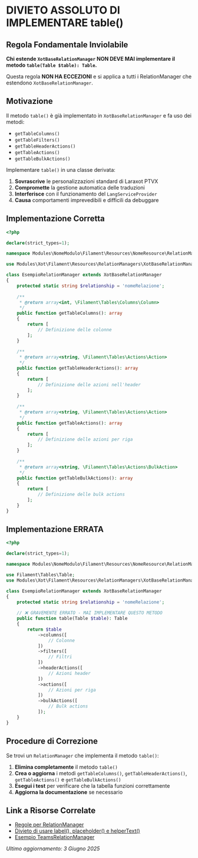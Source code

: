 # DIVIETO ASSOLUTO DI IMPLEMENTARE table()

## Regola Fondamentale Inviolabile

**Chi estende `XotBaseRelationManager` NON DEVE MAI implementare il metodo `table(Table $table): Table`.**

Questa regola **NON HA ECCEZIONI** e si applica a tutti i RelationManager che estendono `XotBaseRelationManager`.

## Motivazione

Il metodo `table()` è già implementato in `XotBaseRelationManager` e fa uso dei metodi:
- `getTableColumns()`
- `getTableFilters()`
- `getTableHeaderActions()`
- `getTableActions()`
- `getTableBulkActions()`

Implementare `table()` in una classe derivata:
1. **Sovrascrive** le personalizzazioni standard di Laraxot PTVX
2. **Compromette** la gestione automatica delle traduzioni
3. **Interferisce** con il funzionamento del `LangServiceProvider`
4. **Causa** comportamenti imprevedibili e difficili da debuggare

## Implementazione Corretta

```php
<?php

declare(strict_types=1);

namespace Modules\NomeModulo\Filament\Resources\NomeResource\RelationManagers;

use Modules\Xot\Filament\Resources\RelationManagers\XotBaseRelationManager;

class EsempioRelationManager extends XotBaseRelationManager
{
    protected static string $relationship = 'nomeRelazione';
    
    /**
     * @return array<int, \Filament\Tables\Columns\Column>
     */
    public function getTableColumns(): array
    {
        return [
            // Definizione delle colonne
        ];
    }
    
    /**
     * @return array<string, \Filament\Tables\Actions\Action>
     */
    public function getTableHeaderActions(): array
    {
        return [
            // Definizione delle azioni nell'header
        ];
    }
    
    /**
     * @return array<string, \Filament\Tables\Actions\Action>
     */
    public function getTableActions(): array
    {
        return [
            // Definizione delle azioni per riga
        ];
    }
    
    /**
     * @return array<string, \Filament\Tables\Actions\BulkAction>
     */
    public function getTableBulkActions(): array
    {
        return [
            // Definizione delle bulk actions
        ];
    }
}
```

## Implementazione ERRATA

```php
<?php

declare(strict_types=1);

namespace Modules\NomeModulo\Filament\Resources\NomeResource\RelationManagers;

use Filament\Tables\Table;
use Modules\Xot\Filament\Resources\RelationManagers\XotBaseRelationManager;

class EsempioRelationManager extends XotBaseRelationManager
{
    protected static string $relationship = 'nomeRelazione';
    
    // ❌ GRAVEMENTE ERRATO - MAI IMPLEMENTARE QUESTO METODO
    public function table(Table $table): Table
    {
        return $table
            ->columns([
                // Colonne
            ])
            ->filters([
                // Filtri
            ])
            ->headerActions([
                // Azioni header
            ])
            ->actions([
                // Azioni per riga
            ])
            ->bulkActions([
                // Bulk actions
            ]);
    }
}
```

## Procedure di Correzione

Se trovi un `RelationManager` che implementa il metodo `table()`:

1. **Elimina completamente** il metodo `table()`
2. **Crea o aggiorna** i metodi `getTableColumns()`, `getTableHeaderActions()`, `getTableActions()` e `getTableBulkActions()`
3. **Esegui i test** per verificare che la tabella funzioni correttamente
4. **Aggiorna la documentazione** se necessario

## Link a Risorse Correlate

- [Regole per RelationManager](/docs/filament/relation_managers.md)
- [Divieto di usare label(), placeholder() e helperText()](/laravel/Modules/Xot/docs/filament/no_labels.md)
- [Esempio TeamsRelationManager](/laravel/Modules/User/docs/filament/teams_relation_manager.md)

*Ultimo aggiornamento: 3 Giugno 2025*
